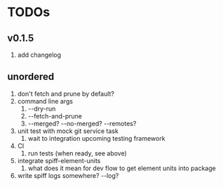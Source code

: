 # TODOs

## v0.1.5

1. add changelog

## unordered

1. don't fetch and prune by default?
1. command line args
   1. --dry-run
   1. --fetch-and-prune
   1. --merged? --no-merged? --remotes?
1. unit test with mock git service task
   1. wait to integration upcoming testing framework
1. CI
   1. run tests (when ready, see above)
1. integrate spiff-element-units
   1. what does it mean for dev flow to get element units into package
1. write spiff logs somewhere? --log?